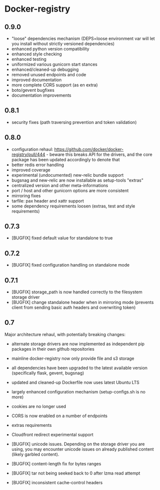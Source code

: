 # Docker-registry

## 0.9.0

 * "loose" dependencies mechanism (DEPS=loose environment var will let you install without strictly versioned dependencies)
 * enhanced python version compatibility
 * enhanced style checking
 * enhanced testing
 * uniformized various gunicorn start stances
 * enhanced/cleaned-up debugging
 * removed unused endpoints and code
 * improved documentation
 * more complete CORS support (as en extra)
 * boto/gevent bugfixes
 * documentation improvements

## 0.8.1

 * security fixes (path traversing prevention and token validation)

## 0.8.0

 * configuration rehaul: https://github.com/docker/docker-registry/pull/444 - beware this breaks API for the drivers, and the core package has been updated accordingly to denote that
 * better redis error handling
 * improved coverage
 * experimental (undocumented) new-relic bundle support
 * bugsnag and new-relic are now installable as setup-tools "extras"
 * centralized version and other meta-informations
 * port / host and other gunicorn options are more consistent
 * mirroring fixes
 * tarfile: pax header and xattr support
 * some dependency requirements loosen (extras, test and style requirements)

## 0.7.3

 * [BUGFIX] fixed default value for standalone to true

## 0.7.2

 * [BUGFIX] fixed configuration handling on standalone mode

## 0.7.1

 * [BUGFIX] storage_path is now handled correctly to the filesystem storage driver
 * [BUGFIX] change standalone header when in mirroring mode (prevents client from sending basic auth headers and overwriting token)

## 0.7

Major architecture rehaul, with potentially breaking changes:

 * alternate storage drivers are now implemented as independent pip packages in their own github repositories
 * mainline docker-registry now only provide file and s3 storage
 * all dependencies have been upgraded to the latest available version (specifically flask, gevent, bugsnag)
 * updated and cleaned-up Dockerfile now uses latest Ubuntu LTS
 * largely enhanced configuration mechanism (setup-configs.sh is no more)
 * cookies are no longer used
 * CORS is now enabled on a number of endpoints
 * extras requirements
 * Cloudfront redirect experimental support

 * [BUGFIX] unicode issues. Depending on the storage driver you are using, you may encounter unicode issues on already published content (likely garbled content).
 * [BUGFIX] content-length fix for bytes ranges
 * [BUGFIX] tar not being seeked back to 0 after lzma read attempt
 * [BUGFIX] inconsistent cache-control headers
